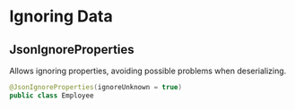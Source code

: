 # Ignoring Data

## JsonIgnoreProperties

Allows ignoring properties, avoiding possible problems when deserializing.

```java
@JsonIgnoreProperties(ignoreUnknown = true)
public class Employee
```

## 

